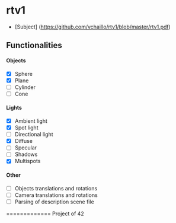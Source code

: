 rtv1
====

* [Subject] (https://github.com/vchaillo/rtv1/blob/master/rtv1.pdf)

## Functionalities

#### Objects
- [x] Sphere
- [x] Plane
- [ ] Cylinder
- [ ] Cone

#### Lights
- [x] Ambient light
- [x] Spot light
- [ ] Directional light
- [x] Diffuse
- [ ] Specular
- [ ] Shadows
- [x] Multispots

#### Other
- [ ] Objects translations and rotations
- [ ] Camera translations and rotations
- [ ] Parsing of description scene file

=============
Project of 42
